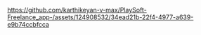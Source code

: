 https://github.com/karthikeyan-v-max/PlaySoft-Freelance_app-/assets/124908532/34ead21b-22f4-4977-a639-e9b74ccbfcca
